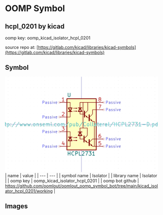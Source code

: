 # OOMP Symbol  
## hcpl_0201  by kicad  
  
oomp key: oomp_kicad_isolator_hcpl_0201  
  
source repo at: [https://gitlab.com/kicad/libraries/kicad-symbols](https://gitlab.com/kicad/libraries/kicad-symbols)  
## Symbol  
  
[![working.png](working_600.png)](working.png)  
| name | value | 
| --- | --- | 
| symbol name | Isolator | 
| library name | Isolator | 
| oomp key | oomp_kicad_isolator_hcpl_0201 | 
| oomp bot github | https://github.com/oomlout/oomlout_oomp_symbol_bot/tree/main/kicad_isolator_hcpl_0201/working | 
## Images  
